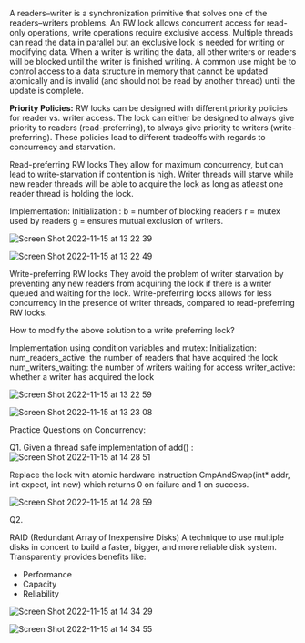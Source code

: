 A readers–writer is a synchronization primitive that solves one of the readers–writers problems. An RW lock allows concurrent access for read-only operations, write operations require exclusive access. 
Multiple threads can read the data in parallel but an exclusive lock is needed for writing or modifying data. 
When a writer is writing the data, all other writers or readers will be blocked until the writer is finished writing. 
A common use might be to control access to a data structure in memory that cannot be updated atomically and is invalid (and should not be read by another thread) until the update is complete.

**Priority Policies:**
RW locks can be designed with different priority policies for reader vs. writer access. The lock can either be designed to always give priority to readers (read-preferring), to always give priority to writers (write-preferring). These policies lead to different tradeoffs with regards to concurrency and starvation.

Read-preferring RW locks
They allow for maximum concurrency, but can lead to write-starvation if contention is high. Writer threads will starve while new reader threads will be able to acquire the lock as long as atleast one reader thread is holding the lock.

Implementation:
Initialization :
b = number of blocking readers
r = mutex used by readers
g = ensures mutual exclusion of writers. 

![Screen Shot 2022-11-15 at 13 22 39](https://user-images.githubusercontent.com/20151037/202007815-d4a38eaa-29b0-4553-8c61-e3bfb1d41ba0.png)

![Screen Shot 2022-11-15 at 13 22 49](https://user-images.githubusercontent.com/20151037/202007846-0758b1ff-3b77-4d2b-a696-cdf4c3de26f5.png)


Write-preferring RW locks
They avoid the problem of writer starvation by preventing any new readers from acquiring the lock if there is a writer queued and waiting for the lock. Write-preferring locks allows for less concurrency in the presence of writer threads, compared to read-preferring RW locks. 

How to modify the above solution to a write preferring lock?

Implementation using condition variables and mutex:
Initialization:
num_readers_active: the number of readers that have acquired the lock
num_writers_waiting: the number of writers waiting for access 
writer_active: whether a writer has acquired the lock 

![Screen Shot 2022-11-15 at 13 22 59](https://user-images.githubusercontent.com/20151037/202007868-dbd9b7b9-a0c4-4b92-b688-4fd4e4acc197.png)

![Screen Shot 2022-11-15 at 13 23 08](https://user-images.githubusercontent.com/20151037/202007882-491797a9-1bf9-4b66-9179-f168cfc2b828.png)


Practice Questions on Concurrency:

Q1. Given a thread safe implementation of add() :
![Screen Shot 2022-11-15 at 14 28 51](https://user-images.githubusercontent.com/20151037/202019062-0500a634-cef6-4730-9178-ebd633f8f202.png)

Replace the lock with atomic hardware instruction CmpAndSwap(int* addr, int expect, int new) which returns 0 on failure and 1 on success.

![Screen Shot 2022-11-15 at 14 28 59](https://user-images.githubusercontent.com/20151037/202019333-8f56eff3-7689-45b0-a940-72ef414c3638.png)


Q2. 

RAID (Redundant Array of Inexpensive Disks)
A technique to use multiple disks in concert to build a faster, bigger, and more reliable disk system.
Transparently provides benefits like:
- Performance
- Capacity
- Reliability

![Screen Shot 2022-11-15 at 14 34 29](https://user-images.githubusercontent.com/20151037/202033316-1dbce933-795e-4daf-8f60-249d9bd074c7.png)

![Screen Shot 2022-11-15 at 14 34 55](https://user-images.githubusercontent.com/20151037/202033330-074a9b83-5864-4c9e-a745-03de9349cb9d.png)




